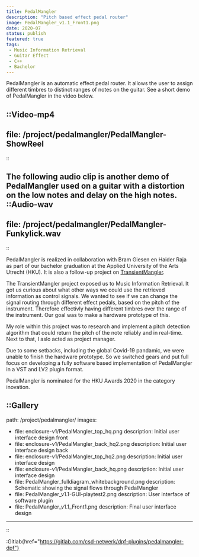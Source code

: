```yaml
---
title: PedalMangler
description: "Pitch based effect pedal router"
image: PedalMangler_v1.1_Front1.png
date: 2020-07
status: publish
featured: true
tags:
 - Music Information Retrieval
 - Guitar Effect
 - C++
 - Bachelor
---
```


PedalMangler is an automatic effect pedal router. It allows the user to assign different timbres to distinct ranges of notes on the guitar. See a short demo of PedalMangler in the video below.

::Video-mp4
---
file: /project/pedalmangler/PedalMangler-ShowReel
---
::

The following audio clip is another demo of PedalMangler used on a guitar with a distortion on the low notes and delay on the high notes.
::Audio-wav
---
file: /project/pedalmangler/PedalMangler-Funkylick.wav
---
::

PedalMangler is realized in collaboration with Bram Giesen en Haider Raja as part of our bachelor graduation at the Applied University of the Arts Utrecht (HKU). It is also a follow-up project on [TransientMangler](/project/transientmangler/).

The TransientMangler project exposed us to Music Information Retrieval. It got us curious about what other ways we could use the retrieved information as control signals. We wanted to see if we can change the signal routing through different effect pedals, based on the pitch of the instrument. Therefore effectivly having different timbres over the range of the instrument. Our goal was to make a hardware prototype of this.

My role within this project was to research and implement a pitch detection algorithm that could return the pitch of the note reliably and in real-time. Next to that, I aslo acted as project manager.

Due to some setbacks, including the global Covid-19 pandamic, we were unable to finish the hardware prototype. So we switched gears and put full focus on developing a fully software based implementation of PedalMangler in a VST and LV2 plugin format.

PedalMangler is nominated for the HKU Awards 2020 in the category inovation.


::Gallery
---
path: /project/pedalmangler/
images:
- file: enclosure-v1/PedalMangler_top_hq.png
  description: Initial user interface design front
- file: enclosure-v1/PedalMangler_back_hq2.png
  description: Initial user interface design back
- file: enclosure-v1/PedalMangler_top_hq2.png
  description: Initial user interface design
- file: enclosure-v1/PedalMangler_back_hq.png
  description: Initial user interface design
- file: PedalMangler_fulldiagram_whitebackground.png
  description: Schematic showing the signal flows through PedalMangler
- file: PedalMangler_v1.1-GUI-playtest2.png
  description: User interface of software plugin
- file: PedalMangler_v1.1_Front1.png
  description: Final user interface design
---
::

:Gitlab{href="https://gitlab.com/csd-netwerk/dpf-plugins/pedalmangler-dpf"}

